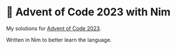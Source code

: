 # 🎄 Advent of Code 2023 with Nim

My solutions for [Advent of Code 2023](https://adventofcode.com/2023/about).

Written in Nim to better learn the language.
